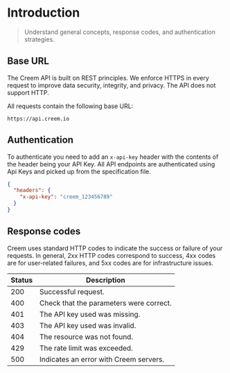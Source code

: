 # Introduction

> Understand general concepts, response codes, and authentication strategies.

## Base URL

The Creem API is built on REST principles. We enforce HTTPS in every request to improve data security, integrity, and privacy. The API does not support HTTP.

All requests contain the following base URL:

```http
https://api.creem.io
```

## Authentication

To authenticate you need to add an `x-api-key` header with the contents of the header being your API Key.
All API endpoints are authenticated using Api Keys and picked up from the specification file.

```json
{
  "headers": {
    "x-api-key": "creem_123456789"
  }
}
```

## Response codes

Creem uses standard HTTP codes to indicate the success or failure of your requests.
In general, 2xx HTTP codes correspond to success, 4xx codes are for user-related failures, and 5xx codes are for infrastructure issues.

| Status | Description                             |
| ------ | --------------------------------------- |
| 200    | Successful request.                     |
| 400    | Check that the parameters were correct. |
| 401    | The API key used was missing.           |
| 403    | The API key used was invalid.           |
| 404    | The resource was not found.             |
| 429    | The rate limit was exceeded.            |
| 500    | Indicates an error with Creem servers.  |
